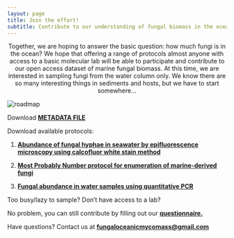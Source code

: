 ```yaml
---
layout: page
title: Join the effort!
subtitle: Contribute to our understanding of fungal biomass in the ocean
---
```



<p align="center">
  Together, we are hoping to answer the basic question: how much fungi is in the ocean? We hope that offering a range of protocols almost anyone with access to a basic molecular lab will be able to participate and contribute to our open access dataset of marine fungal biomass. At this time, we are interested in sampling fungi from the water column only.  We know there are so many interesting things in sediments and hosts, but we have to start somewhere…
</p>




<img src="https://FOMO-project.github.io/assets/img/roadmap.jpg" alt="roadmap" />






Download [**METADATA FILE**](https://docs.google.com/spreadsheets/d/1tNFaM1WcGtobfYW6NMHnoxSZ8aAvDh-e/edit?usp=sharing&ouid=110207722181876731396&rtpof=true&sd=true)

Download available protocols:

1. [**Abundance of fungal hyphae in seawater by epifluorescence microscopy using calcofluor white stain method**](https://drive.google.com/file/d/1wNzlx4NDy6sPkmKPcJEp0qIE2YSe_b6G/view?usp=sharing)

2. [**Most Probably Number protocol for enumeration of marine-derived fungi**](https://drive.google.com/file/d/1Ju6_9hCRdO3vlh2RBsNtBbpNUikpsh8a/view?usp=sharing)

3. [**Fungal abundance in water samples using quantitative PCR**](https://drive.google.com/file/d/1cfTI365G1VvMy-3Ef4lvCaQ5Z1T3guV4/view?usp=sharing)



Too busy/lazy to sample?  Don’t have access to a lab?


No problem, you can still contribute by filling out our [**questionnaire.**](https://forms.gle/ELZXXouvrJXhB6ck7)
  
  
Have questions?  Contact us at **fungaloceanicmycomass@gmail.com**


